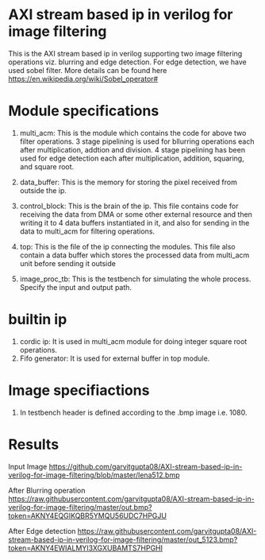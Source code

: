 # AXI stream based ip in verilog for image filtering
 This is the AXI stream based ip in verilog supporting two image filtering operations viz. blurring and edge detection. 
 For edge detection, we have used sobel filter. More details can be found here https://en.wikipedia.org/wiki/Sobel_operator#
 
 # Module specifications
 1. multi_acm: This is the module which contains the code for above two filter operations. 3 stage pipelining is used for bllurring operations each after multiplication, addtion and division. 4 stage pipelining has been used for edge detection each after multiplication, addition, squaring, and square root.
 
 2. data_buffer: This is the memory for storing the pixel received from outside the ip.
 
 3. control_block: This is the brain of the ip. This file contains code for receiving the data from DMA or some other external resource and then writing it to 4 data buffers instantiated in it, and also for sending in the data to multi_acm for filtering operations.
 
 4. top: This is the file of the ip connecting the modules. This file also contain a data buffer which stores the processed data from multi_acm unit before sending it outside
 
 5. image_proc_tb: This is the testbench for simulating the whole process. Specify the input and output path.
 
 # builtin ip
 1. cordic ip: It is used in multi_acm module for doing integer square root operations.
 2. Fifo generator: It is used for external buffer in top module.

 # Image specifiactions
 1. In testbench header is defined according to the .bmp image i.e. 1080. 
 
 # Results
 Input Image
 https://github.com/garvitgupta08/AXI-stream-based-ip-in-verilog-for-image-filtering/blob/master/lena512.bmp

 After Blurring operation
 https://raw.githubusercontent.com/garvitgupta08/AXI-stream-based-ip-in-verilog-for-image-filtering/master/out.bmp?token=AKNY4EQGIKQBR5YMQU56UDC7HPGJU
 
 After Edge detection
 https://raw.githubusercontent.com/garvitgupta08/AXI-stream-based-ip-in-verilog-for-image-filtering/master/out_5123.bmp?token=AKNY4EWIALMYI3XGXUBAMTS7HPGHI
 
